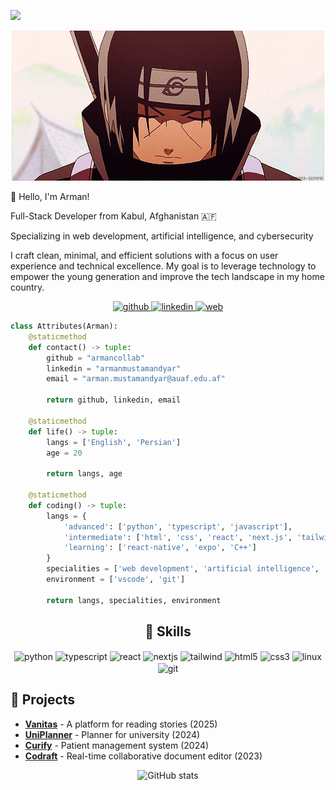 ![](https://komarev.com/ghpvc/?username=Armancollab&color=blueviolet)

<p align="center">
    <img src="assets/ItachiUchiha.gif" alt="Itachi Uchiha" />
  </a>
</p>

<p align="left">👋 Hello, I'm Arman!</p>
<p align="left">Full-Stack Developer from Kabul, Afghanistan 🇦🇫</p>
<p align="left">Specializing in web development, artificial intelligence, and cybersecurity</p>
<p align="left">I craft clean, minimal, and efficient solutions with a focus on user experience and technical excellence. My goal is to leverage technology to empower the young generation and improve the tech landscape in my home country.</p>

<div align="center">
  <a href="https://github.com/armancollab">
    <img width="48" height="48" src="https://img.icons8.com/fluency/48/github.png" alt="github"/>
  </a>
  <a href="https://linkedin.com/in/armanmustamandyar">
    <img width="48" height="48" src="https://img.icons8.com/fluency/48/linkedin.png" alt="linkedin"/>
  </a>
  <a href="https://ar0.vercel.app">
    <img width="48" height="48" src="https://img.icons8.com/fluency/48/web.png" alt="web"/>
  </a>
</div>

```python
class Attributes(Arman):
    @staticmethod
    def contact() -> tuple:
        github = "armancollab"
        linkedin = "armanmustamandyar"
        email = "arman.mustamandyar@auaf.edu.af"

        return github, linkedin, email

    @staticmethod
    def life() -> tuple:
        langs = ['English', 'Persian']
        age = 20

        return langs, age

    @staticmethod
    def coding() -> tuple:
        langs = {
            'advanced': ['python', 'typescript', 'javascript'],
            'intermediate': ['html', 'css', 'react', 'next.js', 'tailwind'],
            'learning': ['react-native', 'expo', 'C++']
        }
        specialities = ['web development', 'artificial intelligence', 'cybersecurity', 'linux']
        environment = ['vscode', 'git']

        return langs, specialities, environment
```

<h2 align="center">🚀 Skills</h2>
<p align="center">
  <img src="https://cdn.jsdelivr.net/gh/devicons/devicon/icons/python/python-original.svg" alt="python" width="45" height="45" align="center" />
  <img src="https://cdn.jsdelivr.net/gh/devicons/devicon/icons/typescript/typescript-original.svg" alt="typescript" width="45" height="45" align="center" />
  <img src="https://cdn.jsdelivr.net/gh/devicons/devicon/icons/react/react-original.svg" alt="react" width="45" height="45" align="center" />
  <img src="https://cdn.jsdelivr.net/gh/devicons/devicon/icons/nextjs/nextjs-original.svg" alt="nextjs" width="45" height="45" align="center" />
  <img src="https://cdn.jsdelivr.net/gh/devicons/devicon@latest/devicon.min.css" alt="tailwind" width="45" height="45" align="center" />
  <img src="https://cdn.jsdelivr.net/gh/devicons/devicon/icons/html5/html5-original.svg" alt="html5" width="45" height="45" align="center" />
  <img src="https://cdn.jsdelivr.net/gh/devicons/devicon/icons/css3/css3-original.svg" alt="css3" width="45" height="45" align="center" />
  <img src="https://cdn.jsdelivr.net/gh/devicons/devicon/icons/linux/linux-original.svg" alt="linux" width="45" height="45" align="center" />
  <img src="https://cdn.jsdelivr.net/gh/devicons/devicon/icons/git/git-original.svg" alt="git" width="45" height="45" align="center" />
</p>

## 🚀 Projects

- **[Vanitas](https://vanitaas.vercel.app)** - A platform for reading stories (2025)
- **[UniPlanner](https://uniplanner.vercel.app)** - Planner for university (2024)
- **[Curify](https://curify.vercel.app)** - Patient management system (2024)
- **[Codraft](https://codraft.vercel.app)** - Real-time collaborative document editor (2023)

<div align="center">
  <img src="https://github-readme-stats.vercel.app/api?username=Armancollab&show_icons=true&theme=radical" alt="GitHub stats">
</div>
